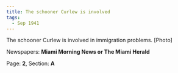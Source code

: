 ```yaml
---  
title: The schooner Curlew is involved  
tags:  
  - Sep 1941  
---  
```

  
The schooner Curlew is involved in immigration problems. [Photo]  
  
Newspapers: **Miami Morning News or The Miami Herald**  
  
Page: **2**, Section: **A** 

